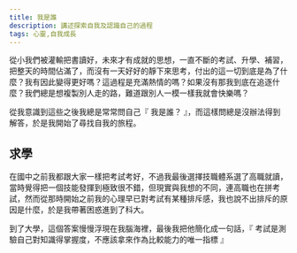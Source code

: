 ```yaml
---
title: 我是誰
description: 講述探索自我及認識自己的過程
tags: 心靈,自我成長
---
```


從小我們被灌輸把書讀好，未來才有成就的思想，一直不斷的考試、升學、補習，把整天的時間佔滿了，而沒有一天好好的靜下來思考，付出的這一切到底是為了什麼？我有因此變得更好嗎？這過程是充滿熱情的嗎？如果沒有那我到底在追逐什麼？我們總是想複製別人走的路，難道跟別人一模一樣我就會快樂嗎？

從我意識到這些之後我總是常常問自己『 我是誰？ 』，而這樣問總是沒辦法得到解答，於是我開始了尋找自我的旅程。

## 求學
在國中之前我都跟大家一樣把考試考好，不過我最後選擇技職體系選了高職就讀，當時覺得把一個技能發揮到極致很不錯，但現實與我想的不同，連高職也在拼考試，然而從那時開始之前我的心理早已對考試有某種排斥感，我也說不出排斥的原因是什麼，於是我帶著困惑進到了科大。

到了大學，這個答案慢慢浮現在我腦海裡，最後我把他簡化成一句話，『 考試是測驗自己對知識得掌握度，不應該拿來作為比較能力的唯一指標 』